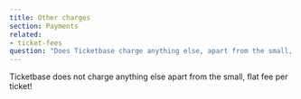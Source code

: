 ```yaml
---
title: Other charges
section: Payments
related:
- ticket-fees
question: "Does Ticketbase charge anything else, apart from the small, flat fee per ticket?"
---
```


Ticketbase does not charge anything else apart from the small, flat fee per ticket!

[flat fee]: ticket-fees

